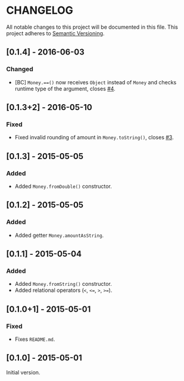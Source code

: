 CHANGELOG
=========

All notable changes to this project will be documented in this file.
This project adheres to [Semantic Versioning](http://semver.org/).


## [0.1.4] - 2016-06-03
### Changed
- [BC] `Money.==()` now receives `Object` instead of `Money` and checks runtime
  type of the argument, closes [#4](https://github.com/LitGroup/money.dart/issues/4).


## [0.1.3+2] - 2016-05-10
### Fixed
- Fixed invalid rounding of amount in `Money.toString()`, closes
  [#3](https://github.com/LitGroup/money.dart/issues/3).


## [0.1.3] - 2015-05-05
### Added
- Added `Money.fromDouble()` constructor.


## [0.1.2] - 2015-05-05
### Added
- Added getter `Money.amountAsString`.


## [0.1.1] - 2015-05-04
### Added
- Added `Money.fromString()` constructor.
- Added relational operators (`<`, `<=`, `>`, `>=`).


## [0.1.0+1] - 2015-05-01
### Fixed
- Fixes `README.md`.


## [0.1.0] - 2015-05-01
Initial version.
